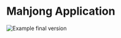 # Mahjong Application

![Example final version](https://github.com/tupes/comit-saskatoon-react/blob/master/applications/mahjong/Mahjong-example.png)
